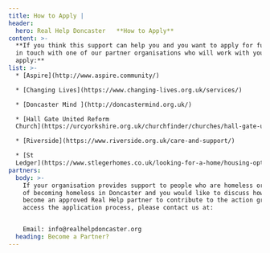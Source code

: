 ```yaml
---
title: How to Apply |
header:
  hero: Real Help Doncaster   **How to Apply**
content: >-
  **If you think this support can help you and you want to apply for funds, get
  in touch with one of our partner organisations who will work with you to
  apply:**
list: >-
  * [Aspire](http://www.aspire.community/)

  * [Changing Lives](https://www.changing-lives.org.uk/services/)

  * [Doncaster Mind ](http://doncastermind.org.uk/)

  * [Hall Gate United Reform
  Church](https://urcyorkshire.org.uk/churchfinder/churches/hall-gate-urc/)

  * [Riverside](https://www.riverside.org.uk/care-and-support/)

  * [St
  Ledger](https://www.stlegerhomes.co.uk/looking-for-a-home/housing-options-and-homelessness/)
partners:
  body: >-
    If your organisation provides support to people who are homeless or at risk
    of becoming homeless in Doncaster and you would like to discuss how to
    become an approved Real Help partner to contribute to the action group and
    access the application process, please contact us at:


    Email: info@realhelpdoncaster.org
  heading: Become a Partner?
---
```


